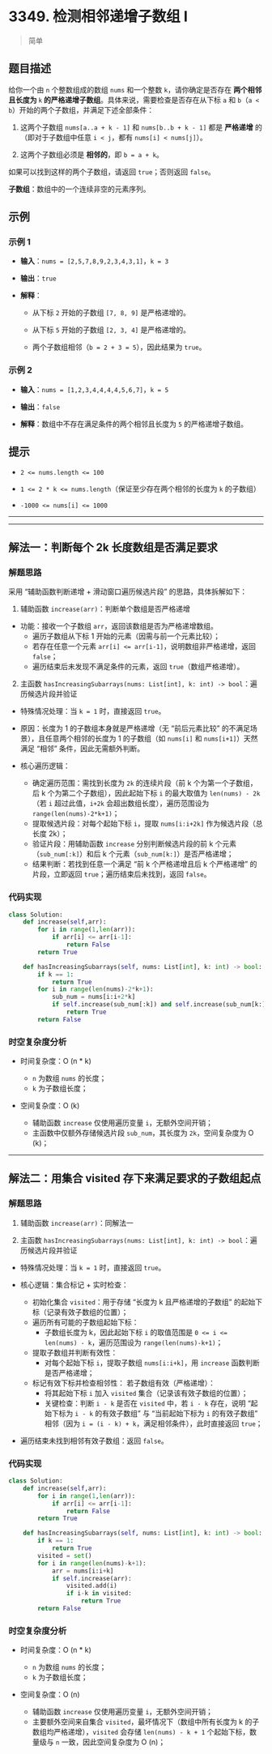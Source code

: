 # 3349. 检测相邻递增子数组 I
> 简单
## 题目描述

给你一个由 `n` 个整数组成的数组 `nums` 和一个整数 `k`，请你确定是否存在 **两个相邻且长度为&#x20;**`k`**&#x20;的严格递增子数组**。具体来说，需要检查是否存在从下标 `a` 和 `b`（`a < b`）开始的两个子数组，并满足下述全部条件：



1. 这两个子数组 `nums[a..a + k - 1]` 和 `nums[b..b + k - 1]` 都是 **严格递增** 的（即对于子数组中任意 `i < j`，都有 `nums[i] < nums[j]`）。

2. 这两个子数组必须是 **相邻的**，即 `b = a + k`。

如果可以找到这样的两个子数组，请返回 `true`；否则返回 `false`。

**子数组**：数组中的一个连续非空的元素序列。

## 示例

### 示例 1



* **输入**：`nums = [2,5,7,8,9,2,3,4,3,1]`，`k = 3`

* **输出**：`true`

* **解释**：


  * 从下标 `2` 开始的子数组 `[7, 8, 9]` 是严格递增的。

  * 从下标 `5` 开始的子数组 `[2, 3, 4]` 是严格递增的。

  * 两个子数组相邻（`b = 2 + 3 = 5`），因此结果为 `true`。

### 示例 2



* **输入**：`nums = [1,2,3,4,4,4,4,5,6,7]`，`k = 5`

* **输出**：`false`

* **解释**：数组中不存在满足条件的两个相邻且长度为 `5` 的严格递增子数组。

## 提示



* `2 <= nums.length <= 100`

* `1 <= 2 * k <= nums.length`（保证至少存在两个相邻的长度为 `k` 的子数组）

* `-1000 <= nums[i] <= 1000`










***
***









## 解法一：判断每个 2k 长度数组是否满足要求
### 解题思路

采用 “辅助函数判断递增 + 滑动窗口遍历候选片段” 的思路，具体拆解如下：

1. 辅助函数 `increase(arr)`：判断单个数组是否严格递增
- 功能：接收一个子数组 `arr`，返回该数组是否为严格递增数组。
  - 遍历子数组从下标 1 开始的元素（因需与前一个元素比较）；
  - 若存在任意一个元素 `arr[i] <= arr[i-1]`，说明数组非严格递增，返回 `false`；
  - 遍历结束后未发现不满足条件的元素，返回 `true`（数组严格递增）。

2. 主函数 `hasIncreasingSubarrays(nums: List[int], k: int) -> bool`：遍历候选片段并验证

- 特殊情况处理：当 `k = 1` 时，直接返回 `true`。
 - 原因：长度为 1 的子数组本身就是严格递增（无 “前后元素比较” 的不满足场景），且任意两个相邻的长度为 1 的子数组（如 `nums[i]` 和 `nums[i+1]`）天然满足 “相邻” 条件，因此无需额外判断。

- 核心遍历逻辑：
  - 确定遍历范围：需找到长度为 `2k` 的连续片段（前 k 个为第一个子数组，后 k 个为第二个子数组），因此起始下标 `i` 的最大取值为 `len(nums) - 2k`（若 `i` 超过此值，`i+2k` 会超出数组长度），遍历范围设为 `range(len(nums)-2*k+1)`；
  - 提取候选片段：对每个起始下标 `i`，提取 `nums[i:i+2k]` 作为候选片段（总长度 2k）；
  - 验证片段：用辅助函数 `increase` 分别判断候选片段的前 k 个元素（`sub_num[:k]`）和后 k 个元素（`sub_num[k:]`）是否严格递增；
  - 结果判断：若找到任意一个满足 “前 k 个严格递增且后 k 个严格递增” 的片段，立即返回 `true`；遍历结束后未找到，返回 `false`。

### 代码实现
```python
class Solution:
    def increase(self,arr):
        for i in range(1,len(arr)):
            if arr[i] <= arr[i-1]:
                return False
        return True

    def hasIncreasingSubarrays(self, nums: List[int], k: int) -> bool:
        if k == 1:
            return True
        for i in range(len(nums)-2*k+1):
            sub_num = nums[i:i+2*k]
            if self.increase(sub_num[:k]) and self.increase(sub_num[k:]):
                return True
        return False
```

### 时空复杂度分析

- 时间复杂度：O (n \* k)
  - `n` 为数组 `nums` 的长度；
  - `k` 为子数组长度；

- 空间复杂度：O (k)
  - 辅助函数 `increase` 仅使用遍历变量 `i`，无额外空间开销；
  - 主函数中仅额外存储候选片段 `sub_num`，其长度为 `2k`，空间复杂度为 O (k)；




***




## 解法二：用集合 visited 存下来满足要求的子数组起点
### 解题思路


1. 辅助函数 `increase(arr)`：同解法一

2. 主函数 `hasIncreasingSubarrays(nums: List[int], k: int) -> bool`：遍历候选片段并验证

- 特殊情况处理：当 `k = 1` 时，直接返回 `true`。

- 核心逻辑：集合标记 + 实时检查：
  - 初始化集合 `visited`：用于存储 “长度为 k 且严格递增的子数组” 的起始下标（记录有效子数组的位置）；
  - 遍历所有可能的子数组起始下标：
    - 子数组长度为 k，因此起始下标 `i` 的取值范围是 `0 <= i <= len(nums) - k`，遍历范围设为 `range(len(nums)-k+1)`；
  - 提取子数组并判断有效性：
    - 对每个起始下标 `i`，提取子数组 `nums[i:i+k]`，用 `increase` 函数判断是否严格递增；
  - 标记有效下标并检查相邻性：
    若子数组有效（严格递增）：
     - 将其起始下标 `i` 加入 `visited` 集合（记录该有效子数组的位置）；
     - 关键检查：判断 `i - k` 是否在 `visited` 中，若 `i - k` 存在，说明 “起始下标为 `i - k` 的有效子数组” 与 “当前起始下标为 `i` 的有效子数组” 相邻（因为 `i = (i - k) + k`，满足相邻条件），此时直接返回 `true`；
- 遍历结束未找到相邻有效子数组：返回 `false`。


### 代码实现
```python
class Solution:
    def increase(self,arr):
        for i in range(1,len(arr)):
            if arr[i] <= arr[i-1]:
                return False
        return True

    def hasIncreasingSubarrays(self, nums: List[int], k: int) -> bool:
        if k == 1:
            return True
        visited = set()
        for i in range(len(nums)-k+1):
            arr = nums[i:i+k]
            if self.increase(arr):
                visited.add(i)
                if i-k in visited:
                    return True
        return False
```

### 时空复杂度分析

- 时间复杂度：O (n \* k)
  - `n` 为数组 `nums` 的长度；
  - `k` 为子数组长度；

- 空间复杂度：O (n)
  - 辅助函数 `increase` 仅使用遍历变量 `i`，无额外空间开销；
  - 主要额外空间来自集合 `visited`，最坏情况下（数组中所有长度为 k 的子数组均严格递增），`visited` 会存储 `len(nums) - k + 1` 个起始下标，数量级与 `n` 一致，因此空间复杂度为 O (n)；

